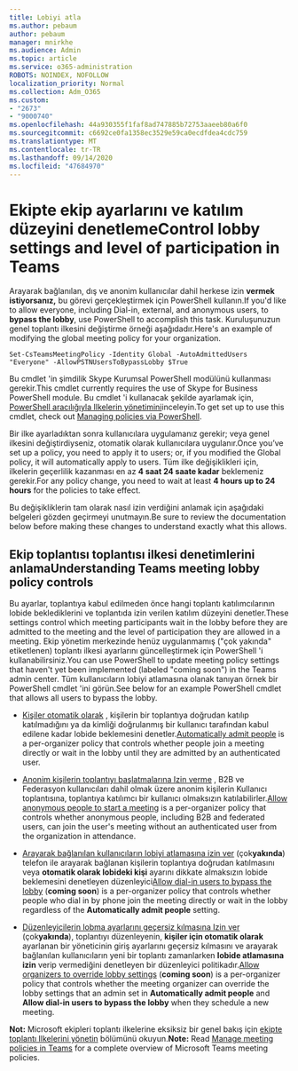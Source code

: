 ```yaml
---
title: Lobiyi atla
ms.author: pebaum
author: pebaum
manager: mnirkhe
ms.audience: Admin
ms.topic: article
ms.service: o365-administration
ROBOTS: NOINDEX, NOFOLLOW
localization_priority: Normal
ms.collection: Adm_O365
ms.custom:
- "2673"
- "9000740"
ms.openlocfilehash: 44a930355f1faf8ad747885b72753aaeeb80a6f0
ms.sourcegitcommit: c6692ce0fa1358ec3529e59ca0ecdfdea4cdc759
ms.translationtype: MT
ms.contentlocale: tr-TR
ms.lasthandoff: 09/14/2020
ms.locfileid: "47684970"
---
```

# <a name="control-lobby-settings-and-level-of-participation-in-teams"></a><span data-ttu-id="92612-102">Ekipte ekip ayarlarını ve katılım düzeyini denetleme</span><span class="sxs-lookup"><span data-stu-id="92612-102">Control lobby settings and level of participation in Teams</span></span>

<span data-ttu-id="92612-103">Arayarak bağlanılan, dış ve anonim kullanıcılar dahil herkese izin **vermek istiyorsanız,** bu görevi gerçekleştirmek için PowerShell kullanın.</span><span class="sxs-lookup"><span data-stu-id="92612-103">If you'd like to allow everyone, including Dial-in, external, and anonymous users, to **bypass the lobby**, use PowerShell to accomplish this task.</span></span> <span data-ttu-id="92612-104">Kuruluşunuzun genel toplantı ilkesini değiştirme örneği aşağıdadır.</span><span class="sxs-lookup"><span data-stu-id="92612-104">Here's an example of modifying the global meeting policy for your organization.</span></span>

`Set-CsTeamsMeetingPolicy -Identity Global -AutoAdmittedUsers "Everyone" -AllowPSTNUsersToBypassLobby $True`

<span data-ttu-id="92612-105">Bu cmdlet 'in şimdilik Skype Kurumsal PowerShell modülünü kullanması gerekir.</span><span class="sxs-lookup"><span data-stu-id="92612-105">This cmdlet currently requires the use of Skype for Business PowerShell module.</span></span> <span data-ttu-id="92612-106">Bu cmdlet 'i kullanacak şekilde ayarlamak için, [PowerShell aracılığıyla Ilkelerin yönetimini](https://docs.microsoft.com/microsoftteams/teams-powershell-overview#managing-policies-via-powershell)inceleyin.</span><span class="sxs-lookup"><span data-stu-id="92612-106">To get set up to use this cmdlet, check out [Managing policies via PowerShell](https://docs.microsoft.com/microsoftteams/teams-powershell-overview#managing-policies-via-powershell).</span></span>

<span data-ttu-id="92612-107">Bir ilke ayarladıktan sonra kullanıcılara uygulamanız gerekir; veya genel ilkesini değiştirdiyseniz, otomatik olarak kullanıcılara uygulanır.</span><span class="sxs-lookup"><span data-stu-id="92612-107">Once you’ve set up a policy, you need to apply it to users; or, if you modified the Global policy, it will automatically apply to users.</span></span> <span data-ttu-id="92612-108">Tüm ilke değişiklikleri için, ilkelerin geçerlilik kazanması en az **4 saat 24 saate kadar** beklemeniz gerekir.</span><span class="sxs-lookup"><span data-stu-id="92612-108">For any policy change, you need to wait at least **4 hours up to 24 hours** for the policies to take effect.</span></span> 

<span data-ttu-id="92612-109">Bu değişikliklerin tam olarak nasıl izin verdiğini anlamak için aşağıdaki belgeleri gözden geçirmeyi unutmayın.</span><span class="sxs-lookup"><span data-stu-id="92612-109">Be sure to review the documentation below before making these changes to understand exactly what this allows.</span></span>


## <a name="understanding-teams-meeting-lobby-policy-controls"></a><span data-ttu-id="92612-110">Ekip toplantısı toplantısı ilkesi denetimlerini anlama</span><span class="sxs-lookup"><span data-stu-id="92612-110">Understanding Teams meeting lobby policy controls</span></span>

<span data-ttu-id="92612-111">Bu ayarlar, toplantıya kabul edilmeden önce hangi toplantı katılımcılarının lobide beklediklerini ve toplantıda izin verilen katılım düzeyini denetler.</span><span class="sxs-lookup"><span data-stu-id="92612-111">These settings control which meeting participants wait in the lobby before they are admitted to the meeting and the level of participation they are allowed in a meeting.</span></span> <span data-ttu-id="92612-112">Ekip yönetim merkezinde henüz uygulanmamış ("çok yakında" etiketlenen) toplantı ilkesi ayarlarını güncelleştirmek için PowerShell 'i kullanabilirsiniz.</span><span class="sxs-lookup"><span data-stu-id="92612-112">You can use PowerShell to update meeting policy settings that haven't yet been implemented (labeled "coming soon") in the Teams admin center.</span></span> <span data-ttu-id="92612-113">Tüm kullanıcıların lobiyi atlamasına olanak tanıyan örnek bir PowerShell cmdlet 'ini görün.</span><span class="sxs-lookup"><span data-stu-id="92612-113">See below for an example PowerShell cmdlet that allows all users to bypass the lobby.</span></span>

- <span data-ttu-id="92612-114">[Kişiler otomatik olarak](https://docs.microsoft.com/microsoftteams/meeting-policies-in-teams#automatically-admit-people) , kişilerin bir toplantıya doğrudan katılıp katılmadığını ya da kimliği doğrulanmış bir kullanıcı tarafından kabul edilene kadar lobide beklemesini denetler.</span><span class="sxs-lookup"><span data-stu-id="92612-114">[Automatically admit people](https://docs.microsoft.com/microsoftteams/meeting-policies-in-teams#automatically-admit-people) is a per-organizer policy that controls whether people join a meeting directly or wait in the lobby until they are admitted by an authenticated user.</span></span>

- <span data-ttu-id="92612-115">[Anonim kişilerin toplantıyı başlatmalarına Izin verme](https://docs.microsoft.com/microsoftteams/meeting-policies-in-teams#allow-anonymous-people-to-start-a-meeting) , B2B ve Federasyon kullanıcıları dahil olmak üzere anonim kişilerin Kullanıcı toplantısına, toplantıya katılımcı bir kullanıcı olmaksızın katılabilirler.</span><span class="sxs-lookup"><span data-stu-id="92612-115">[Allow anonymous people to start a meeting](https://docs.microsoft.com/microsoftteams/meeting-policies-in-teams#allow-anonymous-people-to-start-a-meeting) is a per-organizer policy that controls whether anonymous people, including B2B and federated users, can join the user's meeting without an authenticated user from the organization in attendance.</span></span>

- <span data-ttu-id="92612-116">[Arayarak bağlanılan kullanıcıların lobiyi atlamasına izin ver](https://docs.microsoft.com/microsoftteams/meeting-policies-in-teams#allow-dial-in-users-to-bypass-the-lobby-coming-soon) (çok**yakında**) telefon ile arayarak bağlanan kişilerin toplantıya doğrudan katılmasını veya **otomatik olarak lobideki kişi** ayarını dikkate almaksızın lobide beklemesini denetleyen düzenleyici</span><span class="sxs-lookup"><span data-stu-id="92612-116">[Allow dial-in users to bypass the lobby](https://docs.microsoft.com/microsoftteams/meeting-policies-in-teams#allow-dial-in-users-to-bypass-the-lobby-coming-soon) (**coming soon**) is a per-organizer policy that controls whether people who dial in by phone join the meeting directly or wait in the lobby regardless of the **Automatically admit people** setting.</span></span>

- <span data-ttu-id="92612-117">[Düzenleyicilerin lobma ayarlarını geçersiz kılmasına Izin ver](https://docs.microsoft.com/microsoftteams/meeting-policies-in-teams#allow-organizers-to-override-lobby-settings-coming-soon) (çok**yakında**), toplantıyı düzenleyenin, **kişiler için otomatik olarak** ayarlanan bir yöneticinin giriş ayarlarını geçersiz kılmasını ve arayarak bağlanılan kullanıcıların yeni bir toplantı zamanlarken **lobide atlamasına izin** verip vermediğini denetleyen bir düzenleyici politikadır.</span><span class="sxs-lookup"><span data-stu-id="92612-117">[Allow organizers to override lobby settings](https://docs.microsoft.com/microsoftteams/meeting-policies-in-teams#allow-organizers-to-override-lobby-settings-coming-soon) (**coming soon**) is a per-organizer policy that controls whether the meeting organizer can override the lobby settings that an admin set in **Automatically admit people** and **Allow dial-in users to bypass the lobby** when they schedule a new meeting.</span></span>

<span data-ttu-id="92612-118">**Not:** Microsoft ekipleri toplantı ilkelerine eksiksiz bir genel bakış için [ekipte toplantı Ilkelerini yönetin](https://docs.microsoft.com/microsoftteams/meeting-policies-in-teams) bölümünü okuyun.</span><span class="sxs-lookup"><span data-stu-id="92612-118">**Note:** Read [Manage meeting policies in Teams](https://docs.microsoft.com/microsoftteams/meeting-policies-in-teams) for a complete overview of Microsoft Teams meeting policies.</span></span>
